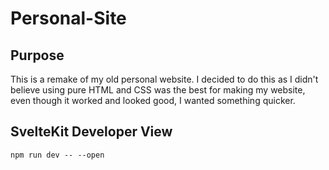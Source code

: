 # Personal-Site

## Purpose 
This is a remake of my old personal website. I decided to do this as I didn't believe using pure HTML and CSS was the best for making my website, even though it worked and looked good, I wanted something quicker.

## SvelteKit Developer View
    npm run dev -- --open

